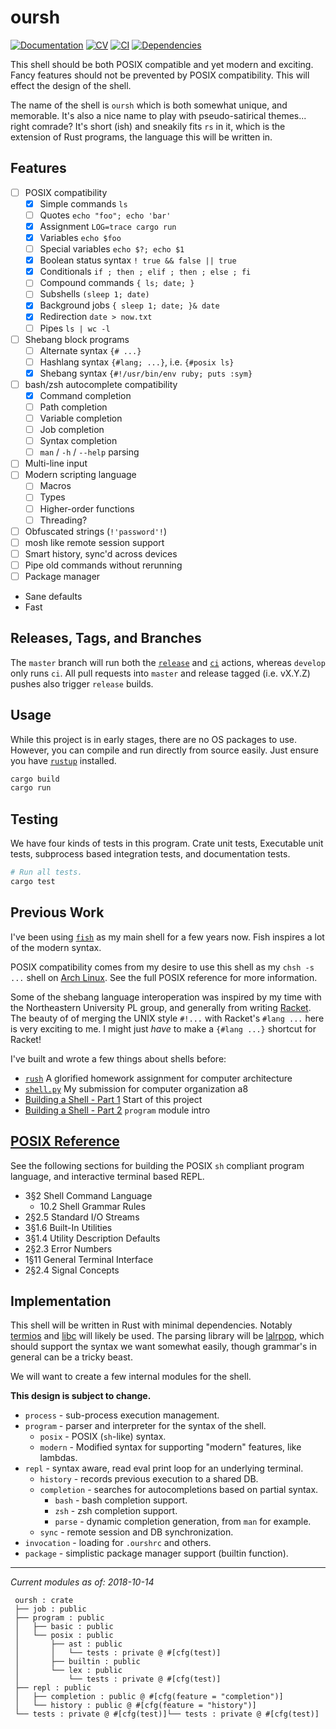 # oursh
[![Documentation](https://docs.rs/oursh/badge.svg)](https://docs.rs/oursh)
[![CV](https://github.com/nixpulvis/oursh/actions/workflows/cv.yml/badge.svg?branch=master&event=push)](https://github.com/nixpulvis/oursh/actions/workflows/cv.yml)
[![CI](https://github.com/nixpulvis/oursh/actions/workflows/ci.yml/badge.svg?branch=master)](https://github.com/nixpulvis/oursh/actions/workflows/ci.yml)
[![Dependencies](https://deps.rs/repo/github/nixpulvis/oursh/status.svg)](https://deps.rs/repo/github/nixpulvis/oursh)

This shell should be both POSIX compatible and yet modern and exciting. Fancy
features should not be prevented by POSIX compatibility. This will effect the
design of the shell.

The name of the shell is `oursh` which is both somewhat unique, and memorable.
It's also a nice name to play with pseudo-satirical themes... right comrade?
It's short (ish) and sneakily fits `rs` in it, which is the extension of Rust
programs, the language this will be written in.

## Features

- [ ] POSIX compatibility
    - [x] Simple commands `ls`
    - [ ] Quotes `echo "foo"; echo 'bar'`
    - [x] Assignment `LOG=trace cargo run`
    - [x] Variables `echo $foo`
    - [ ] Special variables `echo $?; echo $1`
    - [x] Boolean status syntax `! true && false || true`
    - [x] Conditionals `if ; then ; elif ; then ; else ; fi`
    - [ ] Compound commands `{ ls; date; }`
    - [ ] Subshells `(sleep 1; date)`
    - [x] Background jobs `{ sleep 1; date; }& date`
    - [x] Redirection `date > now.txt`
    - [ ] Pipes `ls | wc -l`
- [ ] Shebang block programs
    - [ ] Alternate syntax `{# ...}`
    - [ ] Hashlang syntax `{#lang; ...}`, i.e. `{#posix ls}`
    - [x] Shebang syntax `{#!/usr/bin/env ruby; puts :sym}`
- [ ] bash/zsh autocomplete compatibility
    - [x] Command completion
    - [ ] Path completion
    - [ ] Variable completion
    - [ ] Job completion
    - [ ] Syntax completion
    - [ ] `man` / `-h` / `--help` parsing
- [ ] Multi-line input
- [ ] Modern scripting language
    - [ ] Macros
    - [ ] Types
    - [ ] Higher-order functions
    - [ ] Threading?
- [ ] Obfuscated strings (`!'password'!`)
- [ ] mosh like remote session support
- [ ] Smart history, sync'd across devices
- [ ] Pipe old commands without rerunning
- [ ] Package manager
- Sane defaults
- Fast

## Releases, Tags, and Branches

The `master` branch will run both the [`release`][action-release] and
[`ci`][action-ci] actions, whereas `develop` only runs `ci`. All pull requests
into `master` and release tagged (i.e. vX.Y.Z) pushes also trigger `release`
builds.

## Usage

While this project is in early stages, there are no OS packages to use.
However, you can compile and run directly from source easily. Just ensure you
have [`rustup`][rustup] installed.

```sh
cargo build
cargo run
```


## Testing

We have four kinds of tests in this program. Crate unit tests, Executable unit
tests, subprocess based integration tests, and documentation tests.

```sh
# Run all tests.
cargo test
```


## Previous Work

I've been using [`fish`][fish] as my main shell for a few years now. Fish
inspires a lot of the modern syntax.

POSIX compatibility comes from my desire to use this shell as my `chsh -s ...`
shell on [Arch Linux][arch]. See the full POSIX reference for more information.

Some of the shebang language interoperation was inspired by my time with the
Northeastern University PL group, and generally from writing [Racket][racket].
The beauty of of merging the UNIX style `#!...` with Racket's `#lang ...` here
is very exciting to me. I might just _have_ to make a `{#lang ...}` shortcut
for Racket!

I've built and wrote a few things about shells before:

- [`rush`][rush] A glorified homework assignment for computer architecture
- [`shell.py`][shell.py] My submission for computer organization a8
- [Building a Shell - Part 1][basp1] Start of this project
- [Building a Shell - Part 2][basp2] `program` module intro


## [POSIX Reference][posix]

See the following sections for building the POSIX `sh` compliant program
language, and interactive terminal based REPL.

- 3§2 Shell Command Language
    - 10.2 Shell Grammar Rules
- 2§2.5 Standard I/O Streams
- 3§1.6 Built-In Utilities
- 3§1.4 Utility Description Defaults
- 2§2.3 Error Numbers
- 1§11 General Terminal Interface
- 2§2.4 Signal Concepts


## Implementation

This shell will be written in Rust with minimal dependencies. Notably
[termios][termios] and [libc][libc] will likely be used. The parsing library
will be [lalrpop][lalrpop], which should support the syntax we want somewhat
easily, though grammar's in general can be a tricky beast.

We will want to create a few internal modules for the shell.

**This design is subject to change.**

- `process` - sub-process execution management.
- `program` - parser and interpreter for the syntax of the shell.
    - `posix` - POSIX (`sh`-like) syntax.
    - `modern` - Modified syntax for supporting "modern" features, like lambdas.
- `repl` - syntax aware, read eval print loop for an underlying terminal.
    - `history` - records previous execution to a shared DB.
    - `completion` - searches for autocompletions based on partial syntax.
        - `bash` - bash completion support.
        - `zsh` - zsh completion support.
        - `parse` - dynamic completion generation, from `man` for example.
    - `sync` - remote session and DB synchronization.
- `invocation` - loading for `.ourshrc` and others.
- `package` - simplistic package manager support (builtin function).

---

_Current modules as of: 2018-10-14_

```
 oursh : crate
 ├── job : public
 ├── program : public
 │   ├── basic : public
 │   └── posix : public
 │       ├── ast : public
 │       │   └── tests : private @ #[cfg(test)]
 │       ├── builtin : public
 │       └── lex : public
 │           └── tests : private @ #[cfg(test)]
 ├── repl : public
 │   ├── completion : public @ #[cfg(feature = "completion")]
 │   └── history : public @ #[cfg(feature = "history")]
 └── tests : private @ #[cfg(test)]└── tests : private @ #[cfg(test)]
```


[documentation]: https://nixpulvis.com/oursh/oursh
[action-release]: https://github.com/nixpulvis/oursh/blob/master/.github/workflows/release.yml
[action-ci]: https://github.com/nixpulvis/oursh/blob/master/.github/workflows/ci.yml
[rustup]: https://github.com/rust-lang-nursery/rustup.rs
[posix]: http://pubs.opengroup.org/onlinepubs/9699919799/
[termios]: https://crates.io/crates/termios
[libc]: https://crates.io/crates/libc
[lalrpop]: https://github.com/lalrpop/lalrpop
[fish]: https://github.com/fish-shell/fish-shell
[arch]: https://www.archlinux.org/
[racket]: https://racket-lang.org/
[rush]: https://github.com/nixpulvis/rush
[shell.py]: /doc/shell.py
[basp1]: https://nixpulvis.com/ramblings/2018-07-11-building-a-shell-part-1
[basp2]: https://nixpulvis.com/ramblings/2018-10-15-building-a-shell-part-2

